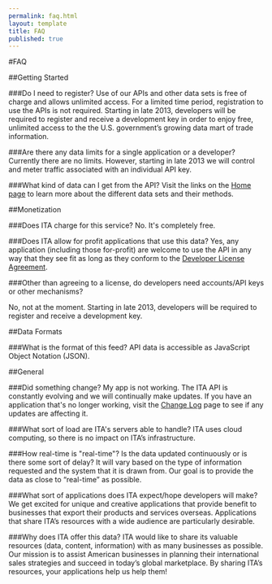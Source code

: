 ```yaml
---
permalink: faq.html
layout: template
title: FAQ
published: true
---
```


#FAQ

##Getting Started

###Do I need to register?
Use of our APIs and other data sets is free of charge and allows unlimited access.  For a limited time period, registration to use the APIs is not required.  Starting in late 2013, developers will be required to register and receive a development key in order to enjoy free, unlimited access to the the U.S. government’s growing data mart of trade information.

###Are there any data limits for a single application or a developer?
Currently there are no limits.  However, starting in late 2013 we will control and meter traffic associated with an individual API key.

<!-- The default setting will be no more than **X** calls per second and **XXX** calls per day. This threshold can be raised for either a specific API key or globally if needed. We expect to make adjustments to the default settings over time. Our goal is to encourage the development of applications that help exporters. We do not want to introduce any limitations that work against that. -->

###What kind of data can I get from the API?
Visit the links on the [Home page](http://developer.trade.gov) to learn more about the different data sets and their methods.

##Monetization

###Does ITA charge for this service?
No. It's completely free.

###Does ITA allow for profit applications that use this data?
Yes, any application (including those for-profit) are welcome to use the API in any way that they see fit as long as they conform to the [Developer License Agreement](/developer-license.html).

###Other than agreeing to a license, do developers need accounts/API keys or other mechanisms?

No, not at the moment.  Starting in late 2013, developers will be required to register and receive a development key.

<!-- Developers need to **register** and get an API key. ITA uses **XXX** to handle registration, API key distribution, and general management of the data flow. -->

##Data Formats

###What is the format of this feed?
API data is accessible as JavaScript Object Notation (JSON).

<!-- ###I am ready to deploy my application. How can I get my data limits increased?
When you are ready to release your app, please **XXX...** -->

##General

###Did something change?  My app is not working.
The ITA API is constantly evolving and we will continually make updates. If you have an application that's no longer working, visit the [Change Log](/change-log.html) page to see if any updates are affecting it.

###What sort of load are ITA's servers able to handle?
ITA uses cloud computing, so there is no impact on ITA’s infrastructure.

###How real-time is "real-time"? Is the data updated continuously or is there some sort of delay?
It will vary based on the type of information requested and the system that it is drawn from. Our goal is to provide the data as close to “real-time” as possible.

###What sort of applications does ITA expect/hope developers will make?
We get excited for unique and creative applications that provide benefit to businesses that export their products and services overseas.  Applications that share ITA’s resources with a wide audience are particularly desirable.

###Why does ITA offer this data?
ITA would like to share its valuable resources (data, content, information) with as many businesses as possible.  Our mission is to assist American businesses in planning their international sales strategies and succeed in today’s global marketplace.  By sharing ITA’s resources, your applications help us help them!